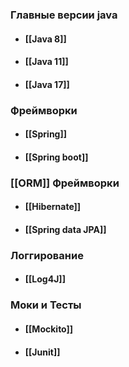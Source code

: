 ### Главные версии java 
* #### [[Java 8]]
* #### [[Java 11]]
* #### [[Java 17]]


### Фреймворки
* #### [[Spring]]
* #### [[Spring boot]]

### [[ORM]] Фреймворки
* #### [[Hibernate]]
* #### [[Spring data JPA]]

### Логгирование
* #### [[Log4J]]

### Моки и Тесты
* #### [[Mockito]] 
* #### [[Junit]]
